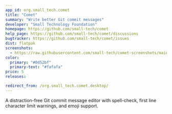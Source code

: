 ```yaml
---
app_id: org.small_tech.comet
title: "Comet"
summary: "Write better Git commit messages"
developer: "Small Technology Foundation"
homepage: https://github.com/small-tech/comet
help_page: https://github.com/small-tech/comet/discussions
bugtracker: https://github.com/small-tech/comet/issues
dist: flatpak
screenshots:
  - https://raw.githubusercontent.com/small-tech/comet-screenshots/main/nl/comet-basic-usage.png
color:
  primary: "#0d52bf"
  primary-text: "#fafafa"
price: 5
releases:

redirect_from: /org.small_tech.comet.desktop/
---
```


<p>A distraction-free Git commit message editor with spell-check, first line character limit warnings, and emoji support.</p>